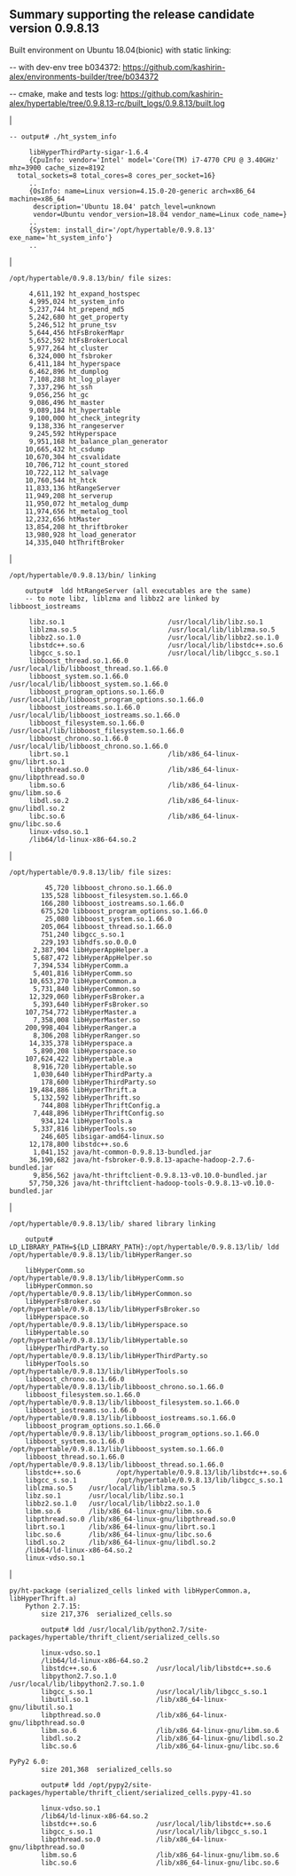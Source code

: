 Summary supporting the release candidate version 0.9.8.13
-
Built environment on Ubuntu 18.04(bionic) with static linking:

   -- with dev-env tree b034372: https://github.com/kashirin-alex/environments-builder/tree/b034372
   
   -- cmake, make and tests log: https://github.com/kashirin-alex/hypertable/tree/0.9.8.13-rc/built_logs/0.9.8.13/built.log
	
|

    -- output# ./ht_system_info

         libHyperThirdParty-sigar-1.6.4
         {CpuInfo: vendor='Intel' model='Core(TM) i7-4770 CPU @ 3.40GHz' mhz=3900 cache_size=8192 
	  total_sockets=8 total_cores=8 cores_per_socket=16}
         ..
         {OsInfo: name=Linux version=4.15.0-20-generic arch=x86_64 machine=x86_64
          description='Ubuntu 18.04' patch_level=unknown
          vendor=Ubuntu vendor_version=18.04 vendor_name=Linux code_name=}
         ..
         {System: install_dir='/opt/hypertable/0.9.8.13' exe_name='ht_system_info'}
         ..

|

    /opt/hypertable/0.9.8.13/bin/ file sizes:
 
         4,611,192 ht_expand_hostspec
         4,995,024 ht_system_info
         5,237,744 ht_prepend_md5
         5,242,680 ht_get_property
         5,246,512 ht_prune_tsv
         5,644,456 htFsBrokerMapr
         5,652,592 htFsBrokerLocal
         5,977,264 ht_cluster
         6,324,000 ht_fsbroker
         6,411,184 ht_hyperspace
         6,462,896 ht_dumplog
         7,108,288 ht_log_player
         7,337,296 ht_ssh
         9,056,256 ht_gc
         9,086,496 ht_master
         9,089,184 ht_hypertable
         9,100,000 ht_check_integrity
         9,138,336 ht_rangeserver
         9,245,592 htHyperspace
         9,951,168 ht_balance_plan_generator
        10,665,432 ht_csdump
        10,670,304 ht_csvalidate
        10,706,712 ht_count_stored
        10,722,112 ht_salvage
        10,760,544 ht_htck
        11,833,136 htRangeServer
        11,949,208 ht_serverup
        11,950,072 ht_metalog_dump
        11,974,656 ht_metalog_tool
        12,232,656 htMaster
        13,854,208 ht_thriftbroker
        13,980,928 ht_load_generator
        14,335,040 htThriftBroker

|

    /opt/hypertable/0.9.8.13/bin/ linking 
    
        output#  ldd htRangeServer (all executables are the same)
        -- to note libz, liblzma and libbz2 are linked by libboost_iostreams
	 
         libz.so.1                          /usr/local/lib/libz.so.1
         liblzma.so.5                       /usr/local/lib/liblzma.so.5
         libbz2.so.1.0                      /usr/local/lib/libbz2.so.1.0
         libstdc++.so.6                     /usr/local/lib/libstdc++.so.6
         libgcc_s.so.1                      /usr/local/lib/libgcc_s.so.1
         libboost_thread.so.1.66.0          /usr/local/lib/libboost_thread.so.1.66.0
         libboost_system.so.1.66.0          /usr/local/lib/libboost_system.so.1.66.0
         libboost_program_options.so.1.66.0 /usr/local/lib/libboost_program_options.so.1.66.0
         libboost_iostreams.so.1.66.0       /usr/local/lib/libboost_iostreams.so.1.66.0
         libboost_filesystem.so.1.66.0      /usr/local/lib/libboost_filesystem.so.1.66.0
         libboost_chrono.so.1.66.0          /usr/local/lib/libboost_chrono.so.1.66.0
         librt.so.1                         /lib/x86_64-linux-gnu/librt.so.1
         libpthread.so.0                    /lib/x86_64-linux-gnu/libpthread.so.0
         libm.so.6                          /lib/x86_64-linux-gnu/libm.so.6
         libdl.so.2                         /lib/x86_64-linux-gnu/libdl.so.2
         libc.so.6                          /lib/x86_64-linux-gnu/libc.so.6
         linux-vdso.so.1 
         /lib64/ld-linux-x86-64.so.2 

|

    /opt/hypertable/0.9.8.13/lib/ file sizes:
    
             45,720 libboost_chrono.so.1.66.0 
            135,528 libboost_filesystem.so.1.66.0 
            166,280 libboost_iostreams.so.1.66.0 
            675,520 libboost_program_options.so.1.66.0 
             25,080 libboost_system.so.1.66.0 
            205,064 libboost_thread.so.1.66.0 
            751,240 libgcc_s.so.1 
            229,193 libhdfs.so.0.0.0 
          2,387,904 libHyperAppHelper.a 
          5,687,472 libHyperAppHelper.so 
          7,394,534 libHyperComm.a 
          5,401,816 libHyperComm.so 
         10,653,270 libHyperCommon.a 
          5,731,840 libHyperCommon.so 
         12,329,060 libHyperFsBroker.a 
          5,393,640 libHyperFsBroker.so 
        107,754,772 libHyperMaster.a 
          7,358,008 libHyperMaster.so 
        200,998,404 libHyperRanger.a 
          8,306,208 libHyperRanger.so 
         14,335,378 libHyperspace.a 
          5,890,208 libHyperspace.so 
        107,624,422 libHypertable.a 
          8,916,720 libHypertable.so 
          1,030,640 libHyperThirdParty.a 
            178,600 libHyperThirdParty.so 
         19,484,886 libHyperThrift.a 
          5,132,592 libHyperThrift.so 
            744,808 libHyperThriftConfig.a 
          7,448,896 libHyperThriftConfig.so 
            934,124 libHyperTools.a 
          5,337,816 libHyperTools.so 
            246,605 libsigar-amd64-linux.so 
         12,178,800 libstdc++.so.6 
          1,041,152 java/ht-common-0.9.8.13-bundled.jar
         36,190,682 java/ht-fsbroker-0.9.8.13-apache-hadoop-2.7.6-bundled.jar
          9,856,562 java/ht-thriftclient-0.9.8.13-v0.10.0-bundled.jar
         57,750,326 java/ht-thriftclient-hadoop-tools-0.9.8.13-v0.10.0-bundled.jar

|

    /opt/hypertable/0.9.8.13/lib/ shared library linking
    
        output#  LD_LIBRARY_PATH=${LD_LIBRARY_PATH}:/opt/hypertable/0.9.8.13/lib/ ldd /opt/hypertable/0.9.8.13/lib/libHyperRanger.so
	
        libHyperComm.so        /opt/hypertable/0.9.8.13/lib/libHyperComm.so
        libHyperCommon.so      /opt/hypertable/0.9.8.13/lib/libHyperCommon.so
        libHyperFsBroker.so    /opt/hypertable/0.9.8.13/lib/libHyperFsBroker.so
        libHyperspace.so       /opt/hypertable/0.9.8.13/lib/libHyperspace.so
        libHypertable.so       /opt/hypertable/0.9.8.13/lib/libHypertable.so
        libHyperThirdParty.so  /opt/hypertable/0.9.8.13/lib/libHyperThirdParty.so
        libHyperTools.so       /opt/hypertable/0.9.8.13/lib/libHyperTools.so
        libboost_chrono.so.1.66.0          /opt/hypertable/0.9.8.13/lib/libboost_chrono.so.1.66.0
        libboost_filesystem.so.1.66.0      /opt/hypertable/0.9.8.13/lib/libboost_filesystem.so.1.66.0
        libboost_iostreams.so.1.66.0       /opt/hypertable/0.9.8.13/lib/libboost_iostreams.so.1.66.0
        libboost_program_options.so.1.66.0 /opt/hypertable/0.9.8.13/lib/libboost_program_options.so.1.66.0
        libboost_system.so.1.66.0          /opt/hypertable/0.9.8.13/lib/libboost_system.so.1.66.0
        libboost_thread.so.1.66.0          /opt/hypertable/0.9.8.13/lib/libboost_thread.so.1.66.0
        libstdc++.so.6         /opt/hypertable/0.9.8.13/lib/libstdc++.so.6
        libgcc_s.so.1          /opt/hypertable/0.9.8.13/lib/libgcc_s.so.1
        liblzma.so.5    /usr/local/lib/liblzma.so.5
        libz.so.1       /usr/local/lib/libz.so.1
        libbz2.so.1.0   /usr/local/lib/libbz2.so.1.0
        libm.so.6       /lib/x86_64-linux-gnu/libm.so.6
        libpthread.so.0 /lib/x86_64-linux-gnu/libpthread.so.0
        librt.so.1      /lib/x86_64-linux-gnu/librt.so.1
        libc.so.6       /lib/x86_64-linux-gnu/libc.so.6
        libdl.so.2      /lib/x86_64-linux-gnu/libdl.so.2
        /lib64/ld-linux-x86-64.so.2 
        linux-vdso.so.1 

|

    py/ht-package (serialized_cells linked with libHyperCommon.a, libHyperThrift.a)
        Python 2.7.15:
            size 217,376  serialized_cells.so
	    
            output# ldd /usr/local/lib/python2.7/site-packages/hypertable/thrift_client/serialized_cells.so
	    
            linux-vdso.so.1 
            /lib64/ld-linux-x86-64.so.2 
            libstdc++.so.6               /usr/local/lib/libstdc++.so.6
            libpython2.7.so.1.0          /usr/local/lib/libpython2.7.so.1.0
            libgcc_s.so.1                /usr/local/lib/libgcc_s.so.1
            libutil.so.1                 /lib/x86_64-linux-gnu/libutil.so.1
            libpthread.so.0              /lib/x86_64-linux-gnu/libpthread.so.0
            libm.so.6                    /lib/x86_64-linux-gnu/libm.so.6
            libdl.so.2                   /lib/x86_64-linux-gnu/libdl.so.2
            libc.so.6                    /lib/x86_64-linux-gnu/libc.so.6
	
	PyPy2 6.0:
            size 201,368  serialized_cells.so
	    
            output# ldd /opt/pypy2/site-packages/hypertable/thrift_client/serialized_cells.pypy-41.so
	    
            linux-vdso.so.1  
            /lib64/ld-linux-x86-64.so.2  
            libstdc++.so.6               /usr/local/lib/libstdc++.so.6 
            libgcc_s.so.1                /usr/local/lib/libgcc_s.so.1 
            libpthread.so.0              /lib/x86_64-linux-gnu/libpthread.so.0 
            libm.so.6                    /lib/x86_64-linux-gnu/libm.so.6 
            libc.so.6                    /lib/x86_64-linux-gnu/libc.so.6 

 
 
  
